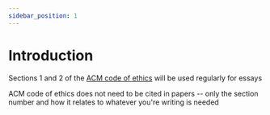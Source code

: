 ```yaml
---
sidebar_position: 1
---
```


# Introduction

Sections 1 and 2 of the [ACM code of ethics](https://www.acm.org/code-of-ethics) will be used regularly for essays

ACM code of ethics does not need to be cited in papers -- only the section number and how it relates to whatever you're writing is needed

